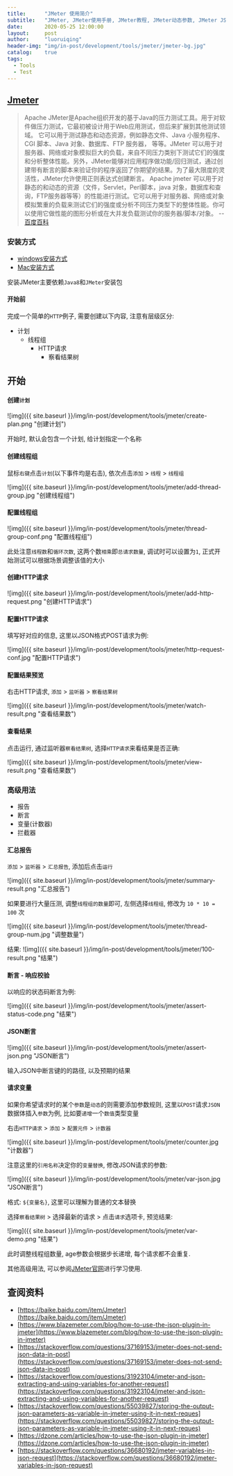```yaml
---
title:      "JMeter 使用简介"
subtitle:   "JMeter, JMeter使用手册, JMeter教程, JMeter动态参数, JMeter JSON 参数"
date:       2020-05-25 12:00:00
layout:     post
author:     "luoruiqing"
header-img: "img/in-post/development/tools/jmeter/jmeter-bg.jpg"
catalog:    true
tags:
  - Tools
  - Test
---
```



## [Jmeter](https://jmeter.apache.org/)
> Apache JMeter是Apache组织开发的基于Java的压力测试工具。用于对软件做压力测试，它最初被设计用于Web应用测试，但后来扩展到其他测试领域。 它可以用于测试静态和动态资源，例如静态文件、Java 小服务程序、CGI 脚本、Java 对象、数据库、FTP 服务器， 等等。JMeter 可以用于对服务器、网络或对象模拟巨大的负载，来自不同压力类别下测试它们的强度和分析整体性能。另外，JMeter能够对应用程序做功能/回归测试，通过创建带有断言的脚本来验证你的程序返回了你期望的结果。为了最大限度的灵活性，JMeter允许使用正则表达式创建断言。
Apache jmeter 可以用于对静态的和动态的资源（文件，Servlet，Perl脚本，java 对象，数据库和查询，FTP服务器等等）的性能进行测试。它可以用于对服务器、网络或对象模拟繁重的负载来测试它们的强度或分析不同压力类型下的整体性能。你可以使用它做性能的图形分析或在大并发负载测试你的服务器/脚本/对象。 -- [百度百科](https://baike.baidu.com/item/Jmeter)


### 安装方式

- [windows安装方式](https://www.cnblogs.com/echolun/p/10003985.html)
- [Mac安装方式](https://www.jianshu.com/p/bce9077d883c)

安装JMeter主要依赖`Java8`和`JMeter`安装包

#### 开始前

完成一个简单的`HTTP`例子, 需要创建以下内容, 注意有层级区分:

- 计划
    - 线程组
        - HTTP请求
            - 察看结果树


## 开始

#### 创建`计划`

![img]({{ site.baseurl }}/img/in-post/development/tools/jmeter/create-plan.png "创建计划")

开始时, 默认会包含一个计划, 给计划指定一个名称

#### 创建线程组

鼠标`右键`点击`计划`(以下事件均是右击), 依次点击`添加` > `线程` > `线程组`

![img]({{ site.baseurl }}/img/in-post/development/tools/jmeter/add-thread-group.jpg "创建线程组")

#### 配置线程组

![img]({{ site.baseurl }}/img/in-post/development/tools/jmeter/thread-group-conf.png "配置线程组")

此处注意`线程数`和`循环次数`, 这两个数`相乘`即`总请求数量`, 调试时可以设置为`1`, 正式开始测试可以根据场景调整该值的大小

#### 创建HTTP请求

![img]({{ site.baseurl }}/img/in-post/development/tools/jmeter/add-http-request.png "创建HTTP请求")

#### 配置HTTP请求

填写好对应的信息, 这里以JSON格式POST请求为例:

![img]({{ site.baseurl }}/img/in-post/development/tools/jmeter/http-request-conf.jpg "配置HTTP请求")

#### 配置结果预览

右击HTTP请求, `添加` > `监听器` > `察看结果树`

![img]({{ site.baseurl }}/img/in-post/development/tools/jmeter/watch-result.png "查看结果数")

#### 查看结果

点击运行, 通过监听器`察看结果树`, 选择`HTTP请求`来看结果是否正确:

![img]({{ site.baseurl }}/img/in-post/development/tools/jmeter/view-result.png "查看结果数")


### 高级用法

- 报告
- 断言
- 变量(计数器)
- 拦截器


#### 汇总报告

`添加` > `监听器` > `汇总报告`, 添加后点击`运行`

![img]({{ site.baseurl }}/img/in-post/development/tools/jmeter/summary-result.png "汇总报告")

如果要进行大量压测, 调整`线程组的数量`即可, 左侧选择`线程组`, 修改为 `10 * 10 = 100` 次

![img]({{ site.baseurl }}/img/in-post/development/tools/jmeter/thread-group-num.jpg "调整数量")

结果:
![img]({{ site.baseurl }}/img/in-post/development/tools/jmeter/100-result.png "结果")

#### 断言 - 响应校验

以响应的状态码断言为例:

![img]({{ site.baseurl }}/img/in-post/development/tools/jmeter/assert-status-code.png "结果")


#### JSON断言

![img]({{ site.baseurl }}/img/in-post/development/tools/jmeter/assert-json.png "JSON断言")

输入JSON中断言键的的路径, 以及预期的结果

#### 请求变量

如果你希望请求时的某个`参数`是`动态`的则需要添加参数规则, 这里以`POST`请求`JSON`数据体插入`参数`为例, 比如要`递增`一个`数值`类型变量

右击`HTTP请求` > `添加` > `配置元件` > `计数器`

![img]({{ site.baseurl }}/img/in-post/development/tools/jmeter/counter.jpg "计数器")

注意这里的`引用名称`决定你的`变量替换`, 修改JSON请求的参数:

![img]({{ site.baseurl }}/img/in-post/development/tools/jmeter/var-json.jpg "JSON断言")

格式: `${变量名}`, 这里可以理解为普通的文本替换

选择`察看结果树` > 选择最新的请求 > 点击`请求`选项卡, 预览结果:

![img]({{ site.baseurl }}/img/in-post/development/tools/jmeter/var-demo.png "结果")

此时调整线程组数量, age参数会根据步长递增, 每个请求都不会重复.


其他高级用法, 可以参阅[JMeter官网](https://jmeter.apache.org/)进行学习使用.


## 查阅资料

- [https://baike.baidu.com/item/Jmeter](https://baike.baidu.com/item/Jmeter)
- [https://www.blazemeter.com/blog/how-to-use-the-json-plugin-in-jmeter](https://www.blazemeter.com/blog/how-to-use-the-json-plugin-in-jmeter)
- [https://stackoverflow.com/questions/37169153/jmeter-does-not-send-json-data-in-post](https://stackoverflow.com/questions/37169153/jmeter-does-not-send-json-data-in-post)
- [https://stackoverflow.com/questions/31923104/jmeter-and-json-extracting-and-using-variables-for-another-request](https://stackoverflow.com/questions/31923104/jmeter-and-json-extracting-and-using-variables-for-another-request)
- [https://stackoverflow.com/questions/55039827/storing-the-output-json-parameters-as-variable-in-jmeter-using-it-in-next-reques](https://stackoverflow.com/questions/55039827/storing-the-output-json-parameters-as-variable-in-jmeter-using-it-in-next-reques)
- [https://dzone.com/articles/how-to-use-the-json-plugin-in-jmeter](https://dzone.com/articles/how-to-use-the-json-plugin-in-jmeter)
- [https://stackoverflow.com/questions/36680192/jmeter-variables-in-json-request](https://stackoverflow.com/questions/36680192/jmeter-variables-in-json-request)